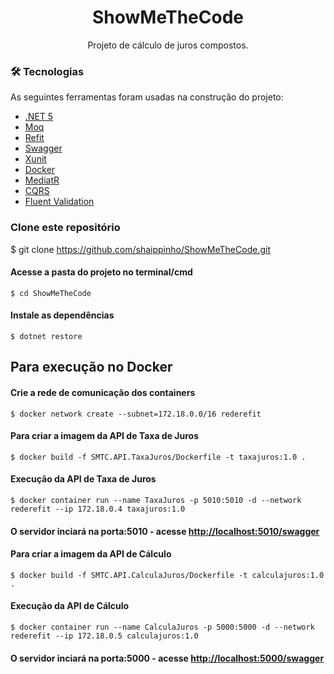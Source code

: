 <h1 align="center">ShowMeTheCode</h1> 

<p align="center">Projeto de cálculo de juros compostos.</p> 


### 🛠 Tecnologias

As seguintes ferramentas foram usadas na construção do projeto:

- [.NET 5](https://dotnet.microsoft.com/download/dotnet/5.0)
- [Moq](https://github.com/Moq/moq4/wiki/Quickstart)
- [Refit](https://github.com/reactiveui/refit)
- [Swagger](https://swagger.io/)
- [Xunit](https://xunit.net/)
- [Docker](https://www.docker.com/)
- [MediatR](https://github.com/jbogard/MediatR)
- [CQRS](https://martinfowler.com/bliki/CQRS.html)
- [Fluent Validation](https://fluentvalidation.net/)



### Clone este repositório
$ git clone <https://github.com/shaippinho/ShowMeTheCode.git>

#### Acesse a pasta do projeto no terminal/cmd
```
$ cd ShowMeTheCode
```

#### Instale as dependências
```
$ dotnet restore
```

## Para execução no Docker

#### Crie a rede de comunicação dos containers
```
$ docker network create --subnet=172.18.0.0/16 rederefit
```

#### Para criar a imagem da API de Taxa de Juros
```
$ docker build -f SMTC.API.TaxaJuros/Dockerfile -t taxajuros:1.0 .
```

#### Execução da API de Taxa de Juros
```
$ docker container run --name TaxaJuros -p 5010:5010 -d --network rederefit --ip 172.18.0.4 taxajuros:1.0
```
#### O servidor inciará na porta:5010 - acesse <http://localhost:5010/swagger> 

#### Para criar a imagem da API de Cálculo
```
$ docker build -f SMTC.API.CalculaJuros/Dockerfile -t calculajuros:1.0 .
```
#### Execução da API de Cálculo
```
$ docker container run --name CalculaJuros -p 5000:5000 -d --network rederefit --ip 172.18.0.5 calculajuros:1.0
```

#### O servidor inciará na porta:5000 - acesse <http://localhost:5000/swagger> 
